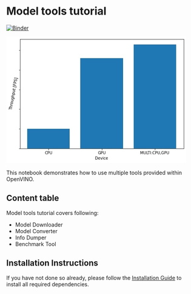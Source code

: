 # Model tools tutorial

[![Binder](https://mybinder.org/badge_logo.svg)](https://mybinder.org/v2/gh/openvinotoolkit/openvino_notebooks/HEAD?filepath=notebooks%2F104-model-tools%2F104-model-tools.ipynb)

![bars](data/performance.jpg)

This notebook demonstrates how to use multiple tools provided within OpenVINO.

## Content table

Model tools tutorial covers following:

* Model Downloader
* Model Converter
* Info Dumper
* Benchmark Tool

## Installation Instructions

If you have not done so already, please follow the [Installation Guide](../../README.md) to install all required dependencies.
